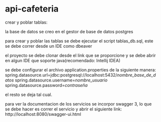 # api-cafeteria

crear y poblar tablas:

la base de datos se creo en el gestor de base de datos postgres

para crear y poblar las tablas se debe ejecutar el script tablas_db.sql, este se debe correr desde un IDE como dbeaver

el proyecto se debe clonar desde el link que se proporcione y se debe abrir en algun IDE que soporte java(recomendado: Intellij IDEA)

se debe configurar el archivo application.properties de la siguiente manera:
spring.datasource.url=jdbc:postgresql://localhost:5432/*nombre_base_de_datos*
spring.datasource.username=*nombre_usuario*
spring.datasource.password=*contraseña*

el resto se deja tal cual.

para ver la documentacion de los servicios se incorpor swagger 3, lo que se debe hacer es correr el servicio y abrir el siguiente link:
http://localhost:8080/swagger-ui.html
